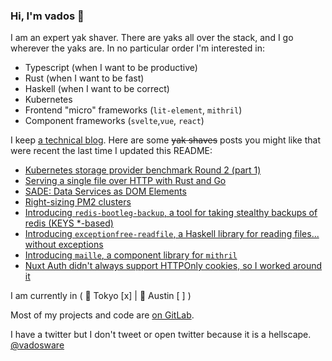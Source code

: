 ### Hi, I'm vados 👋

I am an expert yak shaver. There are yaks all over the stack, and I go wherever the yaks are. In no particular order I'm interested in:

- Typescript (when I want to be productive)
- Rust (when I want to be fast)
- Haskell (when I want to be correct)
- Kubernetes
- Frontend "micro" frameworks (`lit-element`, `mithril`)
- Component frameworks (`svelte`,`vue`, `react`)

I keep [a technical blog](https://vadosware.io). Here are some ~~yak shaves~~ posts you might like that were recent the last time I updated this README:

- [Kubernetes storage provider benchmark Round 2 (part 1)](https://vadosware.io/post/k8s-storage-provider-benchmarks-round-2-part-1/)
- [Serving a single file over HTTP with Rust and Go](https://vadosware.io/post/serving-a-single-file-over-http-with-rust-and-go/)
- [SADE: Data Services as DOM Elements](https://vadosware.io/post/sade-pattern-services-as-dom-elements/)
- [Right-sizing PM2 clusters](https://vadosware.io/post/right-sizing-pm2-clusters/)
- [Introducing `redis-bootleg-backup`, a tool for taking stealthy backups of redis (KEYS *-based)](https://vadosware.io/post/announcing-redis-bootleg-backup/)
- [Introducing `exceptionfree-readfile`, a Haskell library for reading files... without exceptions](https://vadosware.io/post/haskell-exceptionfree-readfile-released/)
- [Introducing `maille`, a component library for `mithril`](https://vadosware.io/post/announcing-maille-0-1-1/)
- [Nuxt Auth didn't always support HTTPOnly cookies, so I worked around it](https://vadosware.io/post/cookie-authentication-without-nuxt-auth/)

I am currently in ( 🗼 Tokyo [x] | 🤠 Austin [ ] )

Most of my projects and code are [on GitLab](https://gitlab.com/mrman).

I have a twitter but I don't tweet or open twitter because it is a hellscape. [@vadosware](https://twitter.com/vadosware)
